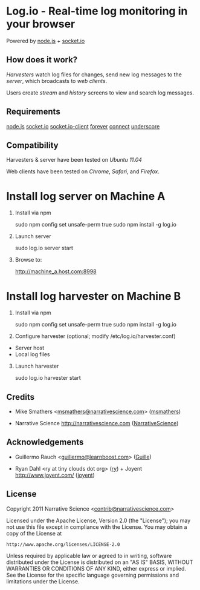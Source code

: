 Log.io - Real-time log monitoring in your browser
=================================================

Powered by [node.js](http://nodejs.org) + [socket.io](http://socket.io)

## How does it work?

*Harvesters* watch log files for changes, send new log messages to the *server*, which broadcasts to *web clients*.

Users create *stream* and *history* screens to view and search log messages.

## Requirements

[node.js](http://nodejs.org)
[socket.io](http://socket.io)
[socket.io-client](https://github.com/LearnBoost/socket.io-client)
[forever](https://github.com/indexzero/forever)
[connect](http://senchalabs.github.com/connect/)
[underscore](http://documentcloud.github.com/underscore/)

## Compatibility

Harvesters & server have been tested on *Ubuntu 11.04*

Web clients have been tested on *Chrome*, *Safari*, and *Firefox*.

# Install log server on Machine A

1) Install via npm

    sudo npm config set unsafe-perm true 
    sudo npm install -g log.io

2) Launch server

    sudo log.io server start

3) Browse to:

    http://machine_a.host.com:8998

# Install log harvester on Machine B

1) Install via npm

    sudo npm config set unsafe-perm true 
    sudo npm install -g log.io

2) Configure harvester (optional; modify /etc/log.io/harvester.conf)

- Server host
- Local log files

3) Launch harvester

    sudo log.io harvester start

## Credits

- Mike Smathers &lt;msmathers@narrativescience.com&gt; ([msmathers](http://github.com/msmathers))

- Narrative Science http://narrativescience.com ([NarrativeScience](http://github.com/NarrativeScience))

## Acknowledgements

- Guillermo Rauch &lt;guillermo@learnboost.com&gt; ([Guille](http://github.com/guille))

- Ryan Dahl &lt;ry at tiny clouds dot org&gt; ([ry](https://github.com/ry)) + Joyent http://www.joyent.com/ ([joyent](https://github.com/joyent/))

## License 

Copyright 2011 Narrative Science &lt;contrib@narrativescience.com&gt;

Licensed under the Apache License, Version 2.0 (the "License");
you may not use this file except in compliance with the License.
You may obtain a copy of the License at

    http://www.apache.org/licenses/LICENSE-2.0

Unless required by applicable law or agreed to in writing, software
distributed under the License is distributed on an "AS IS" BASIS,
WITHOUT WARRANTIES OR CONDITIONS OF ANY KIND, either express or implied.
See the License for the specific language governing permissions and
limitations under the License.
